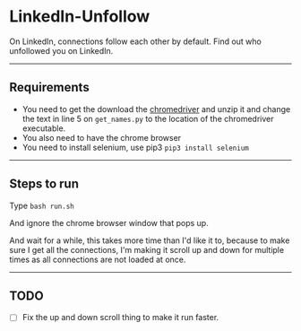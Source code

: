 # LinkedIn-Unfollow
On LinkedIn, connections follow each other by default. Find out who unfollowed you on LinkedIn. 

---

## Requirements
* You need to get the download the [chromedriver](https://chromedriver.chromium.org/downloads) and unzip it and change the text in line 5 on `get_names.py` to the location of the chromedriver executable.
* You also need to have the chrome browser
* You need to install selenium, use pip3
`pip3 install selenium`

---
## Steps to run

Type `bash run.sh`

And ignore the chrome browser window that pops up.

And wait for a while, this takes more time than I'd like it to, because to make sure I get all the connections, I'm making it scroll up and down for multiple times as all connections are not loaded at once.

---
## TODO
* [ ] Fix the up and down scroll thing to make it run faster.

